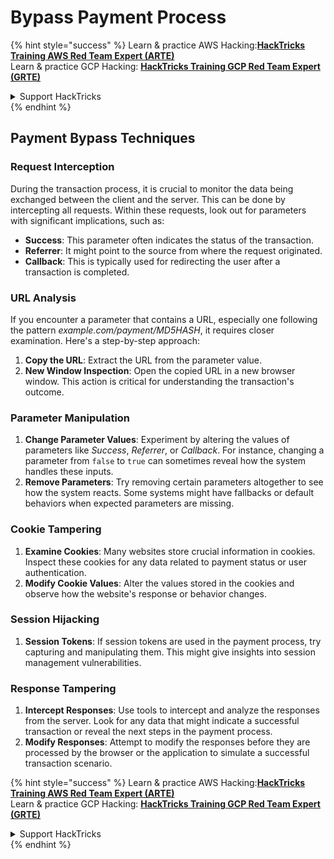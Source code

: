 # Bypass Payment Process

{% hint style="success" %}
Learn & practice AWS Hacking:<img src="/.gitbook/assets/arte.png" alt="" data-size="line">[**HackTricks Training AWS Red Team Expert (ARTE)**](https://training.hacktricks.xyz/courses/arte)<img src="/.gitbook/assets/arte.png" alt="" data-size="line">\
Learn & practice GCP Hacking: <img src="/.gitbook/assets/grte.png" alt="" data-size="line">[**HackTricks Training GCP Red Team Expert (GRTE)**<img src="/.gitbook/assets/grte.png" alt="" data-size="line">](https://training.hacktricks.xyz/courses/grte)

<details>

<summary>Support HackTricks</summary>

* Check the [**subscription plans**](https://github.com/sponsors/carlospolop)!
* **Join the** 💬 [**Discord group**](https://discord.gg/hRep4RUj7f) or the [**telegram group**](https://t.me/peass) or **follow** us on **Twitter** 🐦 [**@hacktricks\_live**](https://twitter.com/hacktricks\_live)**.**
* **Share hacking tricks by submitting PRs to the** [**HackTricks**](https://github.com/carlospolop/hacktricks) and [**HackTricks Cloud**](https://github.com/carlospolop/hacktricks-cloud) github repos.

</details>
{% endhint %}

## Payment Bypass Techniques

### Request Interception
During the transaction process, it is crucial to monitor the data being exchanged between the client and the server. This can be done by intercepting all requests. Within these requests, look out for parameters with significant implications, such as:

- **Success**: This parameter often indicates the status of the transaction.
- **Referrer**: It might point to the source from where the request originated.
- **Callback**: This is typically used for redirecting the user after a transaction is completed.

### URL Analysis
If you encounter a parameter that contains a URL, especially one following the pattern _example.com/payment/MD5HASH_, it requires closer examination. Here's a step-by-step approach:

1. **Copy the URL**: Extract the URL from the parameter value.
2. **New Window Inspection**: Open the copied URL in a new browser window. This action is critical for understanding the transaction's outcome.

### Parameter Manipulation
1. **Change Parameter Values**: Experiment by altering the values of parameters like _Success_, _Referrer_, or _Callback_. For instance, changing a parameter from `false` to `true` can sometimes reveal how the system handles these inputs.
2. **Remove Parameters**: Try removing certain parameters altogether to see how the system reacts. Some systems might have fallbacks or default behaviors when expected parameters are missing.

### Cookie Tampering
1. **Examine Cookies**: Many websites store crucial information in cookies. Inspect these cookies for any data related to payment status or user authentication.
2. **Modify Cookie Values**: Alter the values stored in the cookies and observe how the website's response or behavior changes.

### Session Hijacking
1. **Session Tokens**: If session tokens are used in the payment process, try capturing and manipulating them. This might give insights into session management vulnerabilities.

### Response Tampering
1. **Intercept Responses**: Use tools to intercept and analyze the responses from the server. Look for any data that might indicate a successful transaction or reveal the next steps in the payment process.
2. **Modify Responses**: Attempt to modify the responses before they are processed by the browser or the application to simulate a successful transaction scenario.

{% hint style="success" %}
Learn & practice AWS Hacking:<img src="/.gitbook/assets/arte.png" alt="" data-size="line">[**HackTricks Training AWS Red Team Expert (ARTE)**](https://training.hacktricks.xyz/courses/arte)<img src="/.gitbook/assets/arte.png" alt="" data-size="line">\
Learn & practice GCP Hacking: <img src="/.gitbook/assets/grte.png" alt="" data-size="line">[**HackTricks Training GCP Red Team Expert (GRTE)**<img src="/.gitbook/assets/grte.png" alt="" data-size="line">](https://training.hacktricks.xyz/courses/grte)

<details>

<summary>Support HackTricks</summary>

* Check the [**subscription plans**](https://github.com/sponsors/carlospolop)!
* **Join the** 💬 [**Discord group**](https://discord.gg/hRep4RUj7f) or the [**telegram group**](https://t.me/peass) or **follow** us on **Twitter** 🐦 [**@hacktricks\_live**](https://twitter.com/hacktricks\_live)**.**
* **Share hacking tricks by submitting PRs to the** [**HackTricks**](https://github.com/carlospolop/hacktricks) and [**HackTricks Cloud**](https://github.com/carlospolop/hacktricks-cloud) github repos.

</details>
{% endhint %}



